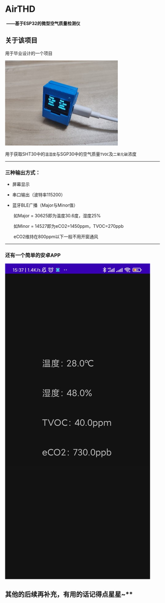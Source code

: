 # AirTHD

​	**——基于ESP32的微型空气质量检测仪**

## 关于该项目

用于毕业设计的一个项目



![](/5.Img/Img_1.jpg)



用于获取SHT30中的`温湿度`与SGP30中的空气质量`TVOC`及`二氧化碳`浓度



---

### 三种输出方式：

* 屏幕显示

* 串口输出（波特率115200）

* 蓝牙BLE广播（Major与Minor值）

  ​	如Major = 30625即为温度30.6度，湿度25%

  ​	如Minor = 14527即为eCO2=1450ppm，TVOC=270ppb

  

  ​	eCO2维持在800ppm以下一般不用开窗通风

  

---

### 还有一个简单的安卓APP

![](/5.Img/Img_2.jpg)







## 其他的后续再补充，有用的话记得点星星~**
